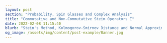 ```yaml
---
layout: post
section: "Probability, Spin Glasses and Complex Analysis"
title: "Commutative and Non-Commutative Stein Operators I"
date: 2022-02-08 11:15:40
blurb: "Stein's Method, Kolmogorov-Smirnov Distance and Normal Approximation of Lipschitz Functions"
og_image: /assets/img/content/post-example/Banner.jpg
---
```


[//]: # (<img src="{{ "/assets/img/content/post-example/Banner.jpg" | absolute_url }}" alt="bay" class="post-pic"/>)
<br />


